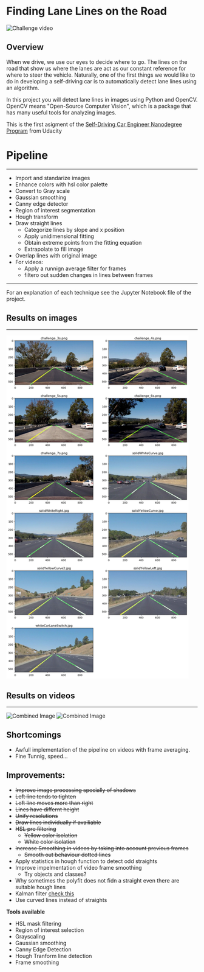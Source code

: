 # **Finding Lane Lines on the Road**

<img src="test_videos_output/challenge.gif" width="480" alt="Challenge video" />

## Overview

When we drive, we use our eyes to decide where to go. The lines on the road that show us where the lanes are act as our constant reference for where to steer the vehicle. Naturally, one of the first things we would like to do in developing a self-driving car is to automatically detect lane lines using an algorithm.

In this project you will detect lane lines in images using Python and OpenCV. OpenCV means "Open-Source Computer Vision", which is a package that has many useful tools for analyzing images.

This is the first asigment of the [Self-Driving Car Engineer Nanodegree Program](https://www.udacity.com/course/self-driving-car-engineer-nanodegree) from Udacity

# Pipeline

---

- Import and standarize images
- Enhance colors with hsl color palette
- Convert to Gray scale
- Gaussian smoothing
- Canny edge detector
- Region of interest segmentation
- Hough transform
- Draw straight lines
  - Categorize lines by slope and x position
  - Apply unidimensional fitting
  - Obtain extreme points from the fitting equation
  - Extrapolate to fill image
- Overlap lines with original image
- For videos:
  - Apply a runnign average filter for frames
  - filtero out sudden changes in lines between frames

---

For an explanation of each technique see the Jupyter Notebook file of the project.

## Results on images

---

<img src="test_images_output/com.png" width="480" alt="Combined Image" />

## Results on videos

---

<img src="test_videos_output/solidWhiteRight.gif" width="480" alt="Combined Image" />

<img src="test_videos_output/solidYellowLeft.gif" width="480" alt="Combined Image" />

## Shortcomings

- Awfull implementation of the pipeline on videos with frame averaging.
- Fine Tunnig, speed...

## Improvements:

- ~~Improve image processing specially of shadows~~
- ~~Left line tends to tighten~~
- ~~Left line moves more than right~~
- ~~Lines have differnt height~~
- ~~Unify resolutions~~
- ~~Draw lines individually if availiable~~
- ~~HSL pre filtering~~
  - ~~Yellow color isolation~~
  - ~~White color isolation~~
- ~~Increase Smoothing in videos by taking into account previous frames~~
  - ~~Smooth out behaviour dotted lines~~
- Apply statistics in hough function to detect odd straights
- Improve impelmentation of video frame smoothing
  - Try objects and classes?
- Why sometimes the polyfit does not fidn a straight even there are suitable hough lines
- Kalman filter [check this](http://www.sci.utah.edu/~gerig/CS6320-S2013/Materials/MI37slides-Kalman.pdf)
- Use curved lines instead of straights

**Tools available**

- HSL mask filtering
- Region of interest selection
- Grayscaling
- Gaussian smoothing
- Canny Edge Detection
- Hough Tranform line detection
- Frame smoothing
